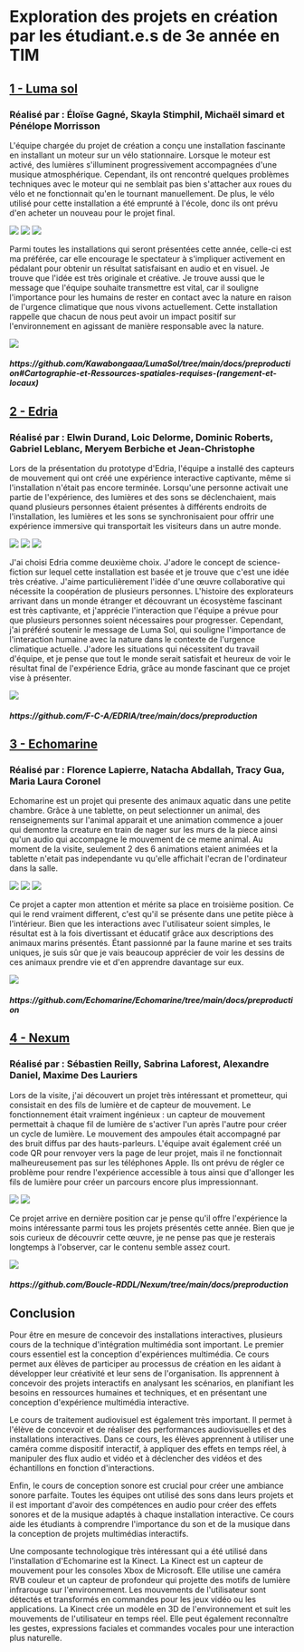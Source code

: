 <h1>Exploration des projets en création par les étudiant.e.s de 3e année en TIM</h1>

<h2><a href="https://tim-montmorency.com/2023/projets/LumaSol/docs/web/index.html">1 - Luma sol</a></h2>
<h3>Réalisé par : Éloïse Gagné, Skayla Stimphil, Michaël simard et Pénélope Morrisson</h3>

L'équipe chargée du projet de création a conçu une installation fascinante en installant un moteur sur un vélo stationnaire. Lorsque le moteur est activé, des lumières s'illuminent progressivement accompagnées d'une musique atmosphérique. Cependant, ils ont rencontré quelques problèmes techniques avec le moteur qui ne semblait pas bien s'attacher aux roues du vélo et ne fonctionnait qu'en le tournant manuellement. De plus, le vélo utilisé pour cette installation a été emprunté à l'école, donc ils ont prévu d'en acheter un nouveau pour le projet final.

<img src="medias/lumasol/installation.png">
<img src="medias/lumasol/installation_nuit.png">
<img src="medias/lumasol/spinner.png">

Parmi toutes les installations qui seront présentées cette année, celle-ci est ma préférée, car elle encourage le spectateur à s'impliquer activement en pédalant pour obtenir un résultat satisfaisant en audio et en visuel. Je trouve que l'idée est très originale et créative. Je trouve aussi que le message que l'équipe souhaite transmettre est vital, car il souligne l'importance pour les humains de rester en contact avec la nature en raison de l'urgence climatique que nous vivons actuellement. Cette installation rappelle que chacun de nous peut avoir un impact positif sur l'environnement en agissant de manière responsable avec la nature.

<img src="medias/lumasol/plantation.png">
<h5>https://github.com/Kawabongaaa/LumaSol/tree/main/docs/preproduction#Cartographie-et-Ressources-spatiales-requises-(rangement-et-locaux)</h5>

<h2><a href="https://tim-montmorency.com/2023/projets/EDRIA/docs/web/index.html">2 - Edria</a></h2>
<h3>Réalisé par : Elwin Durand, Loic Delorme, Dominic Roberts, Gabriel Leblanc, Meryem Berbiche et Jean-Christophe</h3>

Lors de la présentation du prototype d'Edria, l'équipe a installé des capteurs de mouvement qui ont créé une expérience interactive captivante, même si l'installation n'était pas encore terminée. Lorsqu'une personne activait une partie de l'expérience, des lumières et des sons se déclenchaient, mais quand plusieurs personnes étaient présentes à différents endroits de l'installation, les lumières et les sons se synchronisaient pour offrir une expérience immersive qui transportait les visiteurs dans un autre monde.

<img src="medias/edria/edria.png">
<img src="medias/edria/edria_allume.png">
<img src="medias/edria/installation.png">

J'ai choisi Edria comme deuxième choix. J'adore le concept de science-fiction sur lequel cette installation est basée et je trouve que c'est une idée très créative. J'aime particulièrement l'idée d'une œuvre collaborative qui nécessite la coopération de plusieurs personnes. L'histoire des explorateurs arrivant dans un monde étranger et découvrant un écosystème fascinant est très captivante, et j'apprécie l'interaction que l'équipe a prévue pour que plusieurs personnes soient nécessaires pour progresser. Cependant, j'ai préféré soutenir le message de Luma Sol, qui souligne l'importance de l'interaction humaine avec la nature dans le contexte de l'urgence climatique actuelle. J'adore les situations qui nécessitent du travail d'équipe, et je pense que tout le monde serait satisfait et heureux de voir le résultat final de l'expérience Edria, grâce au monde fascinant que ce projet vise à présenter.

<img src="medias/edria/plantation.png">
<h5>https://github.com/F-C-A/EDRIA/tree/main/docs/preproduction</h5>

<h2><a href="https://tim-montmorency.com/2023/projets/Echomarine/docs/web/index.html">3 - Echomarine</a></h2>
<h3>Réalisé par : Florence Lapierre, Natacha Abdallah, Tracy Gua, Maria Laura Coronel</h3>

Echomarine est un projet qui presente des animaux aquatic dans une petite chambre. Grâce à une tablette, on peut selectionner un animal, des renseignements sur l'animal apparait et une animation commence a jouer qui demontre la creature en train de nager sur les murs de la piece ainsi qu'un audio qui accompagne le mouvement de ce meme animal. Au moment de la visite, seulement 2 des 6 animations etaient animées et la tablette n'etait pas independante vu qu'elle affichait l'ecran de l'ordinateur dans la salle.

<img src="medias/echomarine/titre.png">
<img src="medias/echomarine/tablette.png">
<img src="medias/echomarine/baleine.png">

Ce projet a capter mon attention et mérite sa place en troisième position. Ce qui le rend vraiment different, c'est qu'il se présente dans une petite pièce à l'intérieur. Bien que les interactions avec l'utilisateur soient simples, le résultat est à la fois divertissant et éducatif grâce aux descriptions des animaux marins présentés. Étant passionné par la faune marine et ses traits uniques, je suis sûr que je vais beaucoup apprécier de voir les dessins de ces animaux prendre vie et d'en apprendre davantage sur eux.

<img src="medias/echomarine/plantation.png">
<h5>https://github.com/Echomarine/Echomarine/tree/main/docs/preproduction</h5>

<h2><a href="https://tim-montmorency.com/2023/projets/Nexum/docs/web/index.html">4 - Nexum</a></h2>
<h3>Réalisé par : Sébastien Reilly, Sabrina Laforest, Alexandre Daniel, Maxime Des Lauriers</h3>

Lors de la visite, j'ai découvert un projet très intéressant et prometteur, qui consistait en des fils de lumière et de capteur de mouvement. Le fonctionnement était vraiment ingénieux : un capteur de mouvement permettait à chaque fil de lumière de s'activer l'un après l'autre pour créer un cycle de lumière. Le mouvement des ampoules était accompagné par des bruit diffus par des hauts-parleurs. L'équipe avait également créé un code QR pour renvoyer vers la page de leur projet, mais il ne fonctionnait malheureusement pas sur les téléphones Apple. Ils ont prévu de régler ce problème pour rendre l'expérience accessible à tous ainsi que d'allonger les fils de lumière pour créer un parcours encore plus impressionnant.

<img src="medias/nexum/installation.png">
<img src="medias/nexum/objets.png">

Ce projet arrive en dernière position car je pense qu'il offre l'expérience la moins intéressante parmi tous les projets présentés cette année. Bien que je sois curieux de découvrir cette œuvre, je ne pense pas que je resterais longtemps à l'observer, car le contenu semble assez court.

<img src="medias/nexum/plantation.png">
<h5>https://github.com/Boucle-RDDL/Nexum/tree/main/docs/preproduction</h5>

<h2>Conclusion</h2>

Pour être en mesure de concevoir des installations interactives, plusieurs cours de la technique d'intégration multimédia sont important. Le premier cours essentiel est la conception d'expériences multimédia. Ce cours permet aux élèves de participer au processus de création en les aidant à développer leur créativité et leur sens de l'organisation. Ils apprennent à concevoir des projets interactifs en analysant les scénarios, en planifiant les besoins en ressources humaines et techniques, et en présentant une conception d'expérience multimédia interactive.

Le cours de traitement audiovisuel est également très important. Il permet à l'élève de concevoir et de réaliser des performances audiovisuelles et des installations interactives. Dans ce cours, les élèves apprennent à utiliser une caméra comme dispositif interactif, à appliquer des effets en temps réel, à manipuler des flux audio et vidéo et à déclencher des vidéos et des échantillons en fonction d'interactions.

Enfin, le cours de conception sonore est crucial pour créer une ambiance sonore parfaite. Toutes les équipes ont utilisé des sons dans leurs projets et il est important d'avoir des compétences en audio pour créer des effets sonores et de la musique adaptés à chaque installation interactive. Ce cours aide les étudiants à comprendre l'importance du son et de la musique dans la conception de projets multimédias interactifs.

Une composante technologique très intéressant qui a été utilisé dans l'installation d'Echomarine est la Kinect. La Kinect est un capteur de mouvement pour les consoles Xbox de Microsoft. Elle utilise une caméra RVB couleur et un capteur de profondeur qui projette des motifs de lumière infrarouge sur l'environnement. Les mouvements de l'utilisateur sont détectés et transformés en commandes pour les jeux vidéo ou les applications. La Kinect crée un modèle en 3D de l'environnement et suit les mouvements de l'utilisateur en temps réel. Elle peut également reconnaître les gestes, expressions faciales et commandes vocales pour une interaction plus naturelle.
